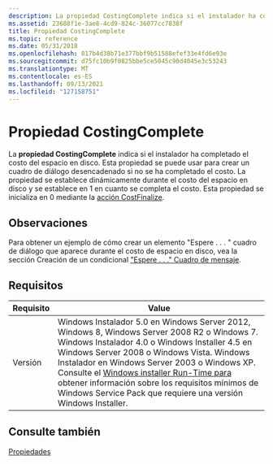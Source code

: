 ```yaml
---
description: La propiedad CostingComplete indica si el instalador ha completado el costo del espacio en disco.
ms.assetid: 23688f1e-3ae8-4cd9-824c-36077cc7838f
title: Propiedad CostingComplete
ms.topic: reference
ms.date: 05/31/2018
ms.openlocfilehash: 817b4d38b71e377bbf9b51588efef33e4fd6e93e
ms.sourcegitcommit: d75fc10b9f0825bbe5ce5045c90d4045e3c53243
ms.translationtype: MT
ms.contentlocale: es-ES
ms.lasthandoff: 09/13/2021
ms.locfileid: "127158751"
---
```

# <a name="costingcomplete-property"></a>Propiedad CostingComplete

La **propiedad CostingComplete** indica si el instalador ha completado el costo del espacio en disco. Esta propiedad se puede usar para crear un cuadro de diálogo desencadenado si no se ha completado el costo. La propiedad se establece dinámicamente durante el costo del espacio en disco y se establece en 1 en cuanto se completa el costo. Esta propiedad se inicializa en 0 mediante la [acción CostFinalize](costfinalize-action.md).

## <a name="remarks"></a>Observaciones

Para obtener un ejemplo de cómo crear un elemento "Espere . . . " cuadro de diálogo que aparece durante el costo de espacio en disco, vea la sección Creación de un condicional ["Espere . . ." Cuadro de mensaje](authoring-a-conditional-please-wait-------message-box.md).

## <a name="requirements"></a>Requisitos



| Requisito | Value |
|--------------------|--------------------------------------------------------------------------------------------------------------------------------------------------------------------------------------------------------------------------------------------------------------------------------------------------------------------------------------------------------------------------------------------------------------------------------------------------|
| Versión<br/> | Windows Instalador 5.0 en Windows Server 2012, Windows 8, Windows Server 2008 R2 o Windows 7. Windows Instalador 4.0 o Windows Installer 4.5 en Windows Server 2008 o Windows Vista. Windows Instalador en Windows Server 2003 o Windows XP. Consulte el [Windows installer Run-Time para](windows-installer-portal.md) obtener información sobre los requisitos mínimos de Windows Service Pack que requiere una versión Windows Installer.<br/> |



## <a name="see-also"></a>Consulte también

<dl> <dt>

[Propiedades](properties.md)
</dt> </dl>

 

 





